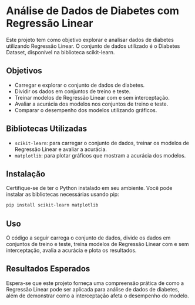 # Análise de Dados de Diabetes com Regressão Linear

Este projeto tem como objetivo explorar e analisar dados de diabetes utilizando Regressão Linear. O conjunto de dados utilizado é o Diabetes Dataset, disponível na biblioteca scikit-learn.

## Objetivos

- Carregar e explorar o conjunto de dados de diabetes.
- Dividir os dados em conjuntos de treino e teste.
- Treinar modelos de Regressão Linear com e sem interceptação.
- Avaliar a acurácia dos modelos nos conjuntos de treino e teste.
- Comparar o desempenho dos modelos utilizando gráficos.
  
## Bibliotecas Utilizadas
- `scikit-learn`: para carregar o conjunto de dados, treinar os modelos de Regressão Linear e avaliar a acurácia.
- `matplotlib`: para plotar gráficos que mostram a acurácia dos modelos.
  
## Instalação
Certifique-se de ter o Python instalado em seu ambiente. Você pode instalar as bibliotecas necessárias usando pip:
```bash
pip install scikit-learn matplotlib
```

## Uso
O código a seguir carrega o conjunto de dados, divide os dados em conjuntos de treino e teste, treina modelos de Regressão Linear com e sem interceptação, avalia a acurácia e plota os resultados.

## Resultados Esperados
Espera-se que este projeto forneça uma compreensão prática de como a Regressão Linear pode ser aplicada para análise de dados de diabetes, além de demonstrar como a interceptação afeta o desempenho do modelo.
